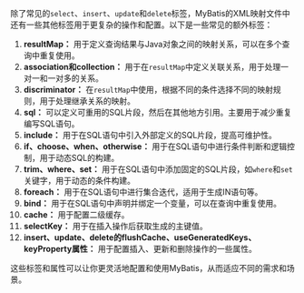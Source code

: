 除了常见的`select`、`insert`、`update`和`delete`标签，MyBatis的XML映射文件中还有一些其他标签用于更复杂的操作和配置。以下是一些常见的额外标签：

1. **resultMap：** 用于定义查询结果与Java对象之间的映射关系，可以在多个查询中重复使用。
2. **association和collection：** 用于在`resultMap`中定义关联关系，用于处理一对一和一对多的关系。
3. **discriminator：** 在`resultMap`中使用，根据不同的条件选择不同的映射规则，用于处理继承关系的映射。
4. **sql：** 可以定义可重用的SQL片段，然后在其他地方引用。主要用于减少重复编写SQL语句。
5. **include：** 用于在SQL语句中引入外部定义的SQL片段，提高可维护性。
6. **if、choose、when、otherwise：** 用于在SQL语句中进行条件判断和逻辑控制，用于动态SQL的构建。
7. **trim、where、set：** 用于在SQL语句中添加固定的SQL片段，如`where`和`set`关键字，用于动态的条件构建。
8. **foreach：** 用于在SQL语句中进行集合迭代，适用于生成IN语句等。
9. **bind：** 用于在SQL语句中声明并绑定一个变量，可以在查询中重复使用。
10. **cache：** 用于配置二级缓存。
11. **selectKey：** 用于在插入操作后获取生成的主键值。
12. **insert、update、delete的flushCache、useGeneratedKeys、keyProperty属性：** 用于配置插入、更新和删除操作的一些属性。

这些标签和属性可以让你更灵活地配置和使用MyBatis，从而适应不同的需求和场景。
